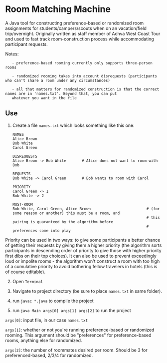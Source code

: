 # Room Matching Machine

A Java tool for constructing preference-based or randomized room assignments for students/campers/scouts when on an vacation/field trip/overnight. Originally written as staff member of Achva West Coast Tour and used to fast track room-construction process while accommodating participant requests. 

Notes: 

       - preference-based rooming currently only supports three-person rooms

       - randomized rooming takes into account disrequests (participants who can't share a room under any circumstances)
       
       - all that matters for randomized construction is that the correct names are in 'names.txt'. Beyond that, you can put 
       whatever you want in the file

## Use

1. Create a file `names.txt` which looks something like this one:
    ```
    NAMES
    Alice Brown
    Bob White
    Carol Green

    DISREQUESTS
    Alice Brown -> Bob White       # Alice does not want to room with Bob

    REQUESTS
    Bob White -> Carol Green       # Bob wants to room with Carol
    
    PRIORITY
    Carol Green -> 1
    Bob White -> 2
    
    MUST-ROOM
    Bob White, Carol Green, Alice Brown                         # (for some reason or another) this must be a room, and  
                                                                # this pairing is guaranteed by the algorithm before 
                                                                # preferences come into play 
    ```
Priority can be used in two ways: to give some participants a better chance of getting their requests by giving them a higher priority (the algorithm sorts participants in descending order of priority to give those with higher priority first dibs on their top choices). It can also be used to prevent exceedingly loud or impolite rooms - the algorithm won't construct a room with too high of a cumulative priority to avoid bothering fellow travelers in hotels (this is of course editable). 

2. Open `Terminal`

3. Navigate to project directory (be sure to place `names.txt` in same folder). 

4. run `javac *.java` to compile the project

5. run `java Main args[0] args[1] args[2]` to run the project

`args[0]`: input file, in our case `names.txt` 
    
 `args[1]`: whether or not you're running preference-based or randomized rooming. This argument should be                "preferences" for preference-based rooms, anything else for randomized.
    
 `args[2]`: the number of roommates desired per room. Should be 3 for preferenced-based, 2/3/4 for randomized. 
